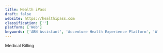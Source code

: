 ```yaml
---
title: Health iPass
draft: false 
website: https://healthipass.com
classification: ['']
platform: ['Web']
keywords: ['ABN Assistant', 'Accenture Health Experience Platform', 'Allscripts PayerPath', 'Assurance Reimbursement Management', 'ChiroTouch', 'ClaimsXten', 'DST Healthcare Administration', 'E-HAS', 'Healthcare Payer Portals', 'Kareo', 'LexisNexis ProviderPoint', 'MediQuire', 'PlanXpand', 'Practice Fusion', 'TM3', 'TherapyNotes', 'Veradigm', 'Virtuo MIS', 'eviCore Clinical Decision Support']
---
```

Medical Billing